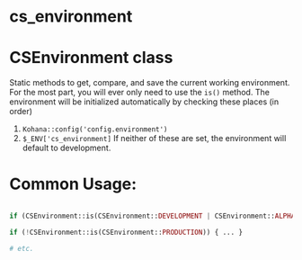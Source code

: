 cs_environment
==============

# CSEnvironment class

Static methods to get, compare, and save the current working environment.
For the most part, you will ever only need to use the ```is()``` method.
The environment will be initialized automatically by checking these places (in order)
1. ```Kohana::config('config.environment')```
2. ```$_ENV['cs_environment]```
If neither of these are set, the environment will default to development.

# Common Usage:
```php

if (CSEnvironment::is(CSEnvironment::DEVELOPMENT | CSEnvironment::ALPHA))  { ... }

if (!CSEnvironment::is(CSEnvironment::PRODUCTION)) { ... }

# etc.
```
